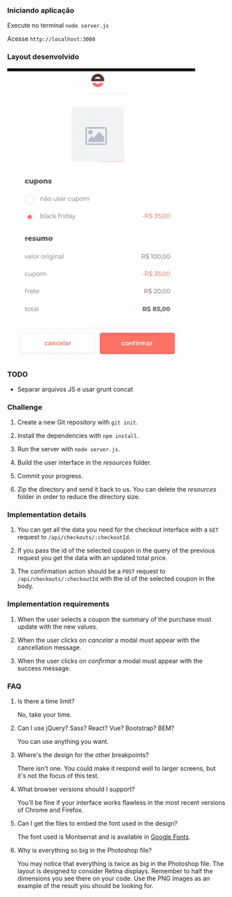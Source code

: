 ### Iniciando aplicação

Execute no terminal `node server.js`

Acesse `http://localhost:3000`

### Layout desenvolvido
![](layout.gif)

### TODO
* Separar arquivos JS e usar grunt concat

### Challenge

1. Create a new Git repository with `git init`.

2. Install the dependencies with `npm install`.

3. Run the server with `node server.js`.

4. Build the user interface in the _resources_ folder.

5. Commit your progress.

6. Zip the directory and send it back to us. You can delete the _resources_ folder in order to reduce the directory size.

### Implementation details

1. You can get all the data you need for the checkout interface with a `GET` request to `/api/checkouts/:checkoutId`.

2. If you pass the id of the selected coupon in the query of the previous request you get the data with an updated total price.

3. The confirmation action should be a `POST` request to `/api/checkouts/:checkoutId` with the id of the selected coupon in the body.

### Implementation requirements

1. When the user selects a coupon the summary of the purchase must update with the new values.

2. When the user clicks on _cancelar_ a modal must appear with the cancellation message.

3. When the user clicks on _confirmar_ a modal must appear with the success message.

### FAQ

1. Is there a time limit?

    No, take your time.

2. Can I use jQuery? Sass? React? Vue? Bootstrap? BEM?

    You can use anything you want.

3. Where's the design for the other breakpoints?

    There isn't one. You could make it respond well to larger screens, but it's not the focus of this test.

4. What browser versions should I support?

    You'll be fine if your interface works flawless in the most recent versions of Chrome and Firefox.

5. Can I get the files to embed the font used in the design?

    The font used is Montserrat and is available in [Google Fonts](https://fonts.google.com/specimen/Montserrat).

6. Why is everything so big in the Photoshop file?

    You may notice that everything is twice as big in the Photoshop file. The layout is designed to consider Retina displays. Remember to half the dimensions you see there on your code. Use the PNG images as an example of the result you should be looking for.
